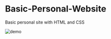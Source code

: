 # Basic-Personal-Website
Basic personal site with HTML and CSS

![demo](https://user-images.githubusercontent.com/54683786/117351891-eee1fa00-aeb6-11eb-9122-029a68f52b29.gif)
